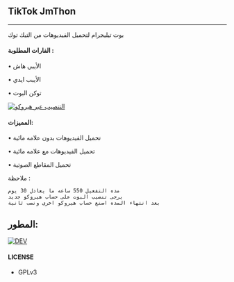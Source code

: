 ## TikTok JmThon
---

بوت تيليجرام لتحميل الفيديوهات من التيك توك


#### الفارات المطلوبة :
• الأيبي هاش

• الأيبب ايدي

• توكن البوت

[![التنصيب عبر هيروكو](https://www.herokucdn.com/deploy/button.svg)](https://heroku.com/deploy?template=https://github.com/JMTHON-AR/TikTok)

#### المميزات:

• تحميل الفيديوهات بدون علامه مائية

• تحميل الفيديوهات مع علامه مائية

• تحميل المقاطع الصوتية


ملاحظة :

```
مده التفعيل 550 ساعه ما يعادل 30 يوم
يرجى تنصيب البوت على حساب هيروكو جديد
بعد انتهاء المده اصنع حساب هيروكو اخرى ونصب ثانية 
```

## المطور:

[![DEV](https://img.shields.io/badge/TG-Channel-30302f?style=flat&logo=telegram)](https://t.me/K_8_U)


#### LICENSE
- GPLv3
